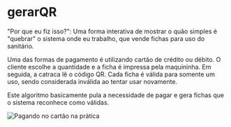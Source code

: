 # gerarQR

"Por que eu fiz isso?": Uma forma interativa de mostrar o quão simples é "quebrar" o sistema onde eu trabalho, que vende fichas para uso do sanitário.

Uma das formas de pagamento é utilizando cartão de crédito ou débito. O cliente escolhe a quantidade e a ficha é impressa pela maquininha. Em seguida, a catraca lê o código QR. Cada ficha é válida para somente um uso, sendo considerada inválida ao tentar usar novamente.

Este algoritmo basicamente pula a necessidade de pagar e gera fichas que o sistema reconhece como válidas.

![Pagando no cartão na prática](https://github.com/Paulo-HenriqueAP/gerarQR/blob/main/scr/processo%20para%20pagar%20no%20cart%C3%A3o.jpg)
